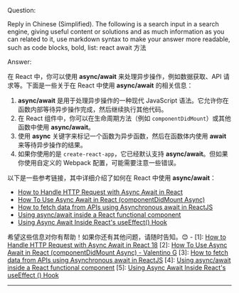 Question:

Reply in Chinese (Simplified).
The following is a search input in a search engine, giving useful content or solutions and as much information as you can related to it, use markdown syntax to make your answer more readable, such as code blocks, bold, list:
react await 方法

Answer:

在 React 中，你可以使用 **async/await** 来处理异步操作，例如数据获取、API 请求等。下面是一些关于在 React 中使用 **async/await** 的相关信息：

1. **async/await** 是用于处理异步操作的一种现代 JavaScript 语法。它允许你在函数内部等待异步操作完成，然后继续执行其他代码。
2. 在 React 组件中，你可以在生命周期方法（例如 `componentDidMount`）或其他函数中使用 **async/await**。
3. 使用 **async** 关键字来标记一个函数为异步函数，然后在函数体内使用 **await** 来等待异步操作的结果。
4. 如果你使用的是 `create-react-app`，它已经默认支持 **async/await**。但如果你使用自定义的 Webpack 配置，可能需要注意一些错误。

以下是一些参考链接，其中详细介绍了如何在 React 中使用 **async/await**：

- [How to Handle HTTP Request with Async Await in React](https://www.positronx.io/how-to-handle-http-request-with-async-await-in-react/)
- [How To Use Async Await in React (componentDidMount Async)](https://www.valentinog.com/blog/await-react/)
- [How to fetch data from APIs using Asynchronous await in ReactJS](https://www.geeksforgeeks.org/how-to-fetch-data-from-apis-using-asynchronous-await-in-reactjs/)
- [Using async/await inside a React functional component](https://stackoverflow.com/questions/57847626/using-async-await-inside-a-react-functional-component)
- [Using Async Await Inside React's useEffect() Hook](https://ultimatecourses.com/blog/using-async-await-inside-react-use-effect-hook)

希望这些信息对你有帮助！如果你还有其他问题，请随时告知。😊
\-
\[1]: [How to Handle HTTP Request with Async Await in React 18](https://www.positronx.io/how-to-handle-http-request-with-async-await-in-react/)
\[2]: [How To Use Async Await in React (componentDidMount Async) - Valentino G](https://www.valentinog.com/blog/await-react/)
\[3]: [How to fetch data from APIs using Asynchronous await in ReactJS](https://www.geeksforgeeks.org/how-to-fetch-data-from-apis-using-asynchronous-await-in-reactjs/)
\[4]: [Using async/await inside a React functional component](https://stackoverflow.com/questions/57847626/using-async-await-inside-a-react-functional-component)
\[5]: [Using Async Await Inside React's useEffect () Hook](https://ultimatecourses.com/blog/using-async-await-inside-react-use-effect-hook)

<hr/>

